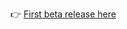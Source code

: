 👉 [First beta release here](https://github.com/Graish75/truckersmpPlayersLookup/releases/tag/1.0_beta1)
